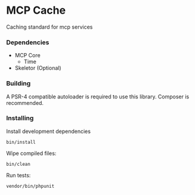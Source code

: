 # MCP Cache

Caching standard for mcp services

### Dependencies

* MCP Core
    * Time
* Skeletor (Optional)

### Building

A PSR-4 compatible autoloader is required to use this library. Composer is recommended.

### Installing

Install development dependencies

    bin/install

Wipe compiled files:

    bin/clean

Run tests:

    vendor/bin/phpunit
